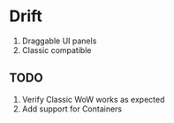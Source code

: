 # Drift
1. Draggable UI panels
1. Classic compatible

## TODO
1. Verify Classic WoW works as expected
1. Add support for Containers